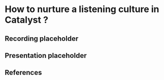 # How to nurture a listening culture in Catalyst ?

## Recording placeholder

## Presentation placeholder



## References

